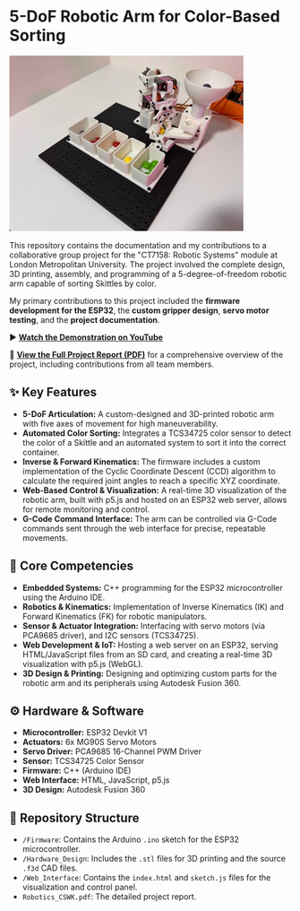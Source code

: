 # 5-DoF Robotic Arm for Color-Based Sorting

![3D Visualization of the Robotic Arm](images/5DoF_Robotic_Arm.jpg)

This repository contains the documentation and my contributions to a collaborative group project for the "CT7158: Robotic Systems" module at London Metropolitan University. The project involved the complete design, 3D printing, assembly, and programming of a 5-degree-of-freedom robotic arm capable of sorting Skittles by color.

My primary contributions to this project included the **firmware development for the ESP32**, the **custom gripper design**, **servo motor testing**, and the **project documentation**.

▶️ **[Watch the Demonstration on YouTube](https://youtu.be/oouUzXQNhF4?si=kfHoVpSnmO_adTAg)**

📄 **[View the Full Project Report (PDF)](5DoF_Robotic_Arm.pdf)** for a comprehensive overview of the project, including contributions from all team members.

## ✨ Key Features

* **5-DoF Articulation:** A custom-designed and 3D-printed robotic arm with five axes of movement for high maneuverability.
* **Automated Color Sorting:** Integrates a TCS34725 color sensor to detect the color of a Skittle and an automated system to sort it into the correct container.
* **Inverse & Forward Kinematics:** The firmware includes a custom implementation of the Cyclic Coordinate Descent (CCD) algorithm to calculate the required joint angles to reach a specific XYZ coordinate.
* **Web-Based Control & Visualization:** A real-time 3D visualization of the robotic arm, built with p5.js and hosted on an ESP32 web server, allows for remote monitoring and control.
* **G-Code Command Interface:** The arm can be controlled via G-Code commands sent through the web interface for precise, repeatable movements.

## 🚀 Core Competencies

* **Embedded Systems:** C++ programming for the ESP32 microcontroller using the Arduino IDE.
* **Robotics & Kinematics:** Implementation of Inverse Kinematics (IK) and Forward Kinematics (FK) for robotic manipulators.
* **Sensor & Actuator Integration:** Interfacing with servo motors (via PCA9685 driver), and I2C sensors (TCS34725).
* **Web Development & IoT:** Hosting a web server on an ESP32, serving HTML/JavaScript files from an SD card, and creating a real-time 3D visualization with p5.js (WebGL).
* **3D Design & Printing:** Designing and optimizing custom parts for the robotic arm and its peripherals using Autodesk Fusion 360.

## ⚙️ Hardware & Software

* **Microcontroller:** ESP32 Devkit V1
* **Actuators:** 6x MG90S Servo Motors
* **Servo Driver:** PCA9685 16-Channel PWM Driver
* **Sensor:** TCS34725 Color Sensor
* **Firmware:** C++ (Arduino IDE)
* **Web Interface:** HTML, JavaScript, p5.js
* **3D Design:** Autodesk Fusion 360

## 📁 Repository Structure

* `/Firmware`: Contains the Arduino `.ino` sketch for the ESP32 microcontroller.
* `/Hardware_Design`: Includes the `.stl` files for 3D printing and the source `.f3d` CAD files.
* `/Web_Interface`: Contains the `index.html` and `sketch.js` files for the visualization and control panel.
* `Robotics_CSWK.pdf`: The detailed project report.
